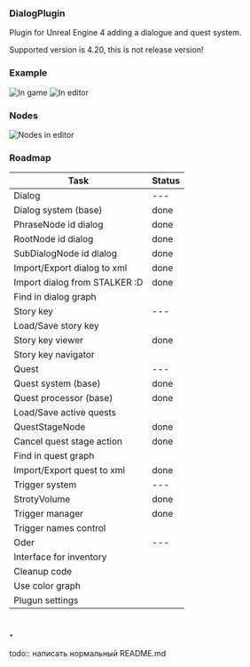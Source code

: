 ### DialogPlugin
Plugin for Unreal Engine 4 adding a dialogue and quest system.

Supported version is 4.20, this is not release version!

### Example

![In game](https://raw.githubusercontent.com/mrkriv/DialogPlugin/master/docs/images/ExamplePlay.png)
![In editor](https://raw.githubusercontent.com/mrkriv/DialogPlugin/master/docs/images/ExampleEditor.png)

### Nodes
![Nodes in editor](https://raw.githubusercontent.com/mrkriv/DialogPlugin/master/docs/images/Nodes.png)

### Roadmap


| Task  	                	| Status 
| --- 	                    	| ---	
| Dialog						| --- 
| Dialog system (base) 			| done 
| PhraseNode id dialog  		| done 	
| RootNode id dialog  			| done 	
| SubDialogNode id dialog  		| done 	
| Import/Export dialog to xml  	| done	
| Import dialog from STALKER :D	| done 	
| Find in dialog graph  		| 
| Story key		 	 			| ---
| Load/Save story key   		| 
| Story key viewer  			| done 	
| Story key navigator  			|
| Quest		 	 				| ---
| Quest system (base) 			| done 	
| Quest processor (base) 		| done 	
| Load/Save active quests	  	|  	
| QuestStageNode 		    	| done
| Cancel quest stage action    	| done
| Find in quest graph  	    	| 
| Import/Export quest to xml  	| done	
| Trigger system		 	 	| ---
| StrotyVolume		 	 	    | done
| Trigger manager 				| done 	
| Trigger names control 	    | 
| Oder		 	 				| ---
| Interface for inventory 		| 
| Cleanup code  				|   	
| Use color graph  				| 		
| Plugun settings  				| 		

 
## .
todo:: написать нормальный README.md
